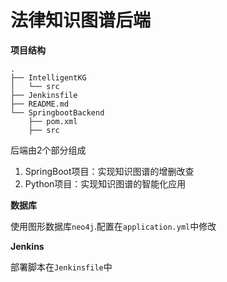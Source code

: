 # 法律知识图谱后端

**项目结构**
```
.
├── IntelligentKG
│   └── src
├── Jenkinsfile
├── README.md
└── SpringbootBackend
    ├── pom.xml
    ├── src
```
后端由2个部分组成  
1. SpringBoot项目：实现知识图谱的增删改查
2. Python项目：实现知识图谱的智能化应用

**数据库**  

使用图形数据库`neo4j`.配置在`application.yml`中修改  

**Jenkins**  

部署脚本在`Jenkinsfile`中 
